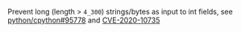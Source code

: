 Prevent long (length > `4_300`) strings/bytes as input to int fields, see 
[python/cpython#95778](https://github.com/python/cpython/issues/95778) and 
[CVE-2020-10735](https://cve.mitre.org/cgi-bin/cvename.cgi?name=CVE-2020-10735)
